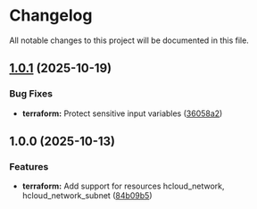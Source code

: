 # Changelog

All notable changes to this project will be documented in this file.

## [1.0.1](https://gitlab.com/terraform-child-modules-48151/terraform-hcloud-network/compare/v1.0.0...v1.0.1) (2025-10-19)

### Bug Fixes

* **terraform:** Protect sensitive input variables ([36058a2](https://gitlab.com/terraform-child-modules-48151/terraform-hcloud-network/commit/36058a2f2b8696eda7e7e6267a2f3b114fba7884))

## 1.0.0 (2025-10-13)

### Features

* **terraform:** Add support for resources hcloud_network, hcloud_network_subnet ([84b09b5](https://gitlab.com/terraform-child-modules-48151/terraform-hcloud-network/commit/84b09b55e39300dbb08a0edfbbd90845f40a0715))

